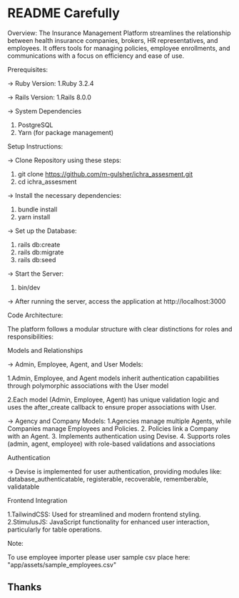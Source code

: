 # README Carefully

Overview:
The Insurance Management Platform streamlines the relationship between health insurance companies, brokers, HR representatives, and employees. It offers tools for managing policies, employee enrollments, and communications with a focus on efficiency and ease of use.

Prerequisites:

-> Ruby Version:
1.Ruby 3.2.4

-> Rails Version:
1.Rails 8.0.0

-> System Dependencies 
1. PostgreSQL 
2. Yarn (for package management)

Setup Instructions:

-> Clone Repository using these steps: 

  1. git clone https://github.com/m-gulsher/ichra_assesment.git 
  2. cd ichra_assesment

-> Install the necessary dependencies: 

  1. bundle install 
  2. yarn install

-> Set up the Database: 

  1. rails db:create 
  2. rails db:migrate 
  3. rails db:seed

-> Start the Server: 

  1. bin/dev

-> After running the server, access the application at http://localhost:3000

Code Architecture:

The platform follows a modular structure with clear distinctions for roles and responsibilities:

Models and Relationships

-> Admin, Employee, Agent, and User Models:

1.Admin, Employee, and Agent models inherit authentication capabilities through polymorphic associations with the User model

2.Each model (Admin, Employee, Agent) has unique validation logic and uses the after_create callback to ensure proper associations with User.

-> Agency and Company Models:
  1.Agencies manage multiple Agents, while Companies manage Employees and Policies. 
  2. Policies link a Company with an Agent. 
  3. Implements authentication using Devise. 
  4. Supports roles (admin, agent, employee) with role-based validations and associations

Authentication

-> Devise is implemented for user authentication, providing modules like: database_authenticatable, registerable, recoverable, rememberable, validatable

Frontend Integration

  1.TailwindCSS: Used for streamlined and modern frontend styling.
  2.StimulusJS: JavaScript functionality for enhanced user interaction, particularly for table operations.

Note: 

To use employee importer please user sample csv place here: "app/assets/sample_employees.csv"

## Thanks ##